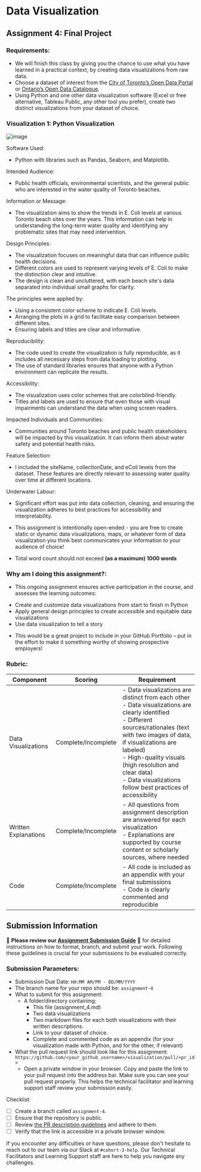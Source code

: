 # Data Visualization

## Assignment 4: Final Project

### Requirements:
- We will finish this class by giving you the chance to use what you have learned in a practical context, by creating data visualizations from raw data. 
- Choose a dataset of interest from the [City of Toronto’s Open Data Portal](https://www.toronto.ca/city-government/data-research-maps/open-data/) or [Ontario’s Open Data Catalogue](https://data.ontario.ca/). 
- Using Python and one other data visualization software (Excel or free alternative, Tableau Public, any other tool you prefer), create two distinct visualizations from your dataset of choice.  

### Visualization 1: Python Visualization
![image](https://github.com/user-attachments/assets/636cc019-7c04-46b7-b8a3-071925749956)

Software Used:
- Python with libraries such as Pandas, Seaborn, and Matplotlib.

Intended Audience:
- Public health officials, environmental scientists, and the general public who are interested in the water quality of Toronto beaches.

Information or Message:
- The visualization aims to show the trends in E. Coli levels at various Toronto beach sites over the years. This information can help in understanding the long-term water quality and identifying any problematic sites that may need intervention.

Design Principles:
- The visualization focuses on meaningful data that can influence public health decisions.
- Different colors are used to represent varying levels of E. Coli to make the distinction clear and intuitive.
- The design is clean and uncluttered, with each beach site's data separated into individual small graphs for clarity.

The principles were applied by:
- Using a consistent color scheme to indicate E. Coli levels.
- Arranging the plots in a grid to facilitate easy comparison between different sites.
- Ensuring labels and titles are clear and informative.

Reproducibility:
- The code used to create the visualization is fully reproducible, as it includes all necessary steps from data loading to plotting.
- The use of standard libraries ensures that anyone with a Python environment can replicate the results.

Accessibility:
- The visualization uses color schemes that are colorblind-friendly.
- Titles and labels are used to ensure that even those with visual impairments can understand the data when using screen readers.

Impacted Individuals and Communities:
- Communities around Toronto beaches and public health stakeholders will be impacted by this visualization. It can inform them about water safety and potential health risks.

Feature Selection:
- I included the siteName, collectionDate, and eColi levels from the dataset. These features are directly relevant to assessing water quality over time at different locations.

Underwater Labour:
- Significant effort was put into data collection, cleaning, and ensuring the visualization adheres to best practices for accessibility and interpretability.

- This assignment is intentionally open-ended - you are free to create static or dynamic data visualizations, maps, or whatever form of data visualization you think best communicates your information to your audience of choice! 
- Total word count should not exceed **(as a maximum) 1000 words** 
 
### Why am I doing this assignment?:  
- This ongoing assignment ensures active participation in the course, and assesses the learning outcomes: 
* Create and customize data visualizations from start to finish in Python
* Apply general design principles to create accessible and equitable data visualizations
* Use data visualization to tell a story  
- This would be a great project to include in your GitHub Portfolio – put in the effort to make it something worthy of showing prospective employers!

### Rubric:

| Component         | Scoring  | Requirement                                                                 |
|-------------------|----------|-----------------------------------------------------------------------------|
| Data Visualizations | Complete/Incomplete | - Data visualizations are distinct from each other<br>- Data visualizations are clearly identified<br>- Different sources/rationales (text with two images of data, if visualizations are labeled)<br>- High-quality visuals (high resolution and clear data)<br>- Data visualizations follow best practices of accessibility |
| Written Explanations | Complete/Incomplete | - All questions from assignment description are answered for each visualization<br>- Explanations are supported by course content or scholarly sources, where needed |
| Code              | Complete/Incomplete | - All code is included as an appendix with your final submissions<br>- Code is clearly commented and reproducible |

## Submission Information

🚨 **Please review our [Assignment Submission Guide](https://github.com/UofT-DSI/onboarding/blob/main/onboarding_documents/submissions.md)** 🚨 for detailed instructions on how to format, branch, and submit your work. Following these guidelines is crucial for your submissions to be evaluated correctly.

### Submission Parameters:
* Submission Due Date: `HH:MM AM/PM - DD/MM/YYYY`
* The branch name for your repo should be: `assignment-4`
* What to submit for this assignment:
    * A folder/directory containing:
        * This file (assignment_4.md)
        * Two data visualizations 
        * Two markdown files for each both visualizations with their written descriptions.
        * Link to your dataset of choice.
        * Complete and commented code as an appendix (for your visualization made with Python, and for the other, if relevant) 
* What the pull request link should look like for this assignment: `https://github.com/<your_github_username>/visualization/pull/<pr_id>`
    * Open a private window in your browser. Copy and paste the link to your pull request into the address bar. Make sure you can see your pull request properly. This helps the technical facilitator and learning support staff review your submission easily.

Checklist:
- [ ] Create a branch called `assignment-4`.
- [ ] Ensure that the repository is public.
- [ ] Review [the PR description guidelines](https://github.com/UofT-DSI/onboarding/blob/main/onboarding_documents/submissions.md#guidelines-for-pull-request-descriptions) and adhere to them.
- [ ] Verify that the link is accessible in a private browser window.

If you encounter any difficulties or have questions, please don't hesitate to reach out to our team via our Slack at `#cohort-3-help`. Our Technical Facilitators and Learning Support staff are here to help you navigate any challenges.
